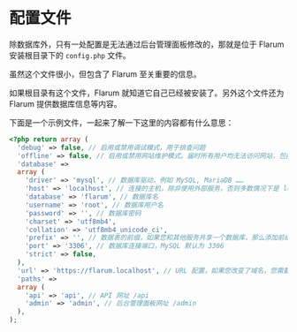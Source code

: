 # 配置文件

除数据库外，只有一处配置是无法通过后台管理面板修改的，那就是位于 Flarum 安装根目录下的 `config.php` 文件。

虽然这个文件很小，但包含了 Flarum 至关重要的信息。

如果根目录有这个文件，Flarum 就知道它自己已经被安装了。另外这个文件还为 Flarum 提供数据库信息等内容。

下面是一个示例文件，一起来了解一下这里的内容都有什么意思：

```php
<?php return array (
  'debug' => false, // 启用或禁用调试模式，用于排查问题
  'offline' => false, // 启用或禁用网站维护模式。届时所有用户均无法访问网站，包括管理员。
  'database' =>
  array (
    'driver' => 'mysql', // 数据库驱动，例如 MySQL, MariaDB ……
    'host' => 'localhost', // 连接的主机，除非使用外部服务，否则多数情况下是 localhost
    'database' => 'flarum', // 数据库名
    'username' => 'root', // 数据库用户名
    'password' => '', // 数据库密码
    'charset' => 'utf8mb4',
    'collation' => 'utf8mb4_unicode_ci',
    'prefix' => '', // 数据表的前缀，如果您和其他服务共享一个数据库，那么添加前缀会很有用
    'port' => '3306', // 数据库连接端口，MySQL 默认为 3306
    'strict' => false,
  ),
  'url' => 'https://flarum.localhost', // URL 配置，如果您改变了域名，您需要同时改变这个
  'paths' =>
  array (
    'api' => 'api', // API 网址 /api
    'admin' => 'admin', // 后台管理面板网址 /admin
  ),
);
```
